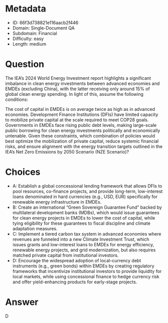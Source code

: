 # Metadata

- ID: 66f3d738821e116aacb2f446
- Domain: Single-Document QA
- Subdomain: Financial
- Difficulty: easy
- Length: medium

# Question

The IEA’s 2024 World Energy Investment report highlights a significant imbalance in clean energy investments between advanced economies and EMDEs (excluding China), with the latter receiving only around 15% of global clean energy spending. In light of this, assume the following conditions:

The cost of capital in EMDEs is on average twice as high as in advanced economies.
Development Finance Institutions (DFIs) have limited capacity to mobilize private capital at the scale required to meet COP28 goals.
Governments in EMDEs face rising public debt levels, making large-scale public borrowing for clean energy investments politically and economically untenable.
Given these constraints, which combination of policies would best optimize the mobilization of private capital, reduce systemic financial risks, and ensure alignment with the energy transition targets outlined in the IEA’s Net Zero Emissions by 2050 Scenario (NZE Scenario)?

# Choices

- A: Establish a global concessional lending framework that allows DFIs to pool resources, co-finance projects, and provide long-term, low-interest loans denominated in hard currencies (e.g., USD, EUR) specifically for renewable energy infrastructure in EMDEs.
- B: Create an international “Green Sovereign Guarantee Fund” backed by multilateral development banks (MDBs), which would issue guarantees for clean energy projects in EMDEs to lower the cost of capital, while tying eligibility for these guarantees to fiscal discipline and climate adaptation measures.
- C: Implement a tiered carbon tax system in advanced economies where revenues are funneled into a new Climate Investment Trust, which issues grants and low-interest loans to EMDEs for energy efficiency, renewable energy projects, and grid modernization, but also requires matched private capital from institutional investors.
- D: Encourage the widespread adoption of local-currency debt instruments (e.g., green bonds) within EMDEs by creating regulatory frameworks that incentivize institutional investors to provide liquidity for local markets, while using concessional finance to hedge currency risk and offer yield-enhancing products for early-stage projects.

# Answer

D
